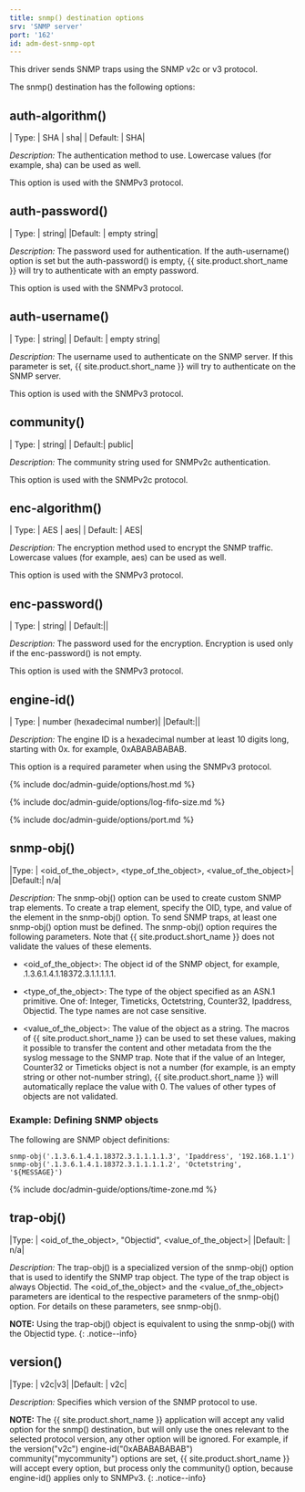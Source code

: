 ```yaml
---
title: snmp() destination options
srv: 'SNMP server'
port: '162'
id: adm-dest-snmp-opt
---
```


This driver sends SNMP traps using the SNMP v2c or v3 protocol.

The snmp() destination has the following options:

## auth-algorithm()

|  Type:   |   SHA \| sha|
|  Default: |  SHA|

*Description:* The authentication method to use. Lowercase values (for
example, sha) can be used as well.

This option is used with the SNMPv3 protocol.

## auth-password()

|  Type:  |    string|
|Default: |  empty string|

*Description:* The password used for authentication. If the
auth-username() option is set but the auth-password() is empty,
{{ site.product.short_name }} will try to authenticate with an empty password.

This option is used with the SNMPv3 protocol.

## auth-username()

|  Type:  |    string|
|  Default: |  empty string|

*Description:* The username used to authenticate on the SNMP server. If
this parameter is set, {{ site.product.short_name }} will try to authenticate on the
SNMP server.

This option is used with the SNMPv3 protocol.

## community()

|  Type:  |    string|
|  Default:|   public|

*Description:* The community string used for SNMPv2c authentication.

This option is used with the SNMPv2c protocol.

## enc-algorithm()

|  Type: |     AES \| aes|
|  Default: |  AES|

*Description:* The encryption method used to encrypt the SNMP traffic.
Lowercase values (for example, aes) can be used as well.

This option is used with the SNMPv3 protocol.

## enc-password()

|  Type:    |  string|
|  Default:||

*Description:* The password used for the encryption. Encryption is used
only if the enc-password() is not empty.

This option is used with the SNMPv3 protocol.

## engine-id()

|  Type:  |    number (hexadecimal number)|
|Default:||

*Description:* The engine ID is a hexadecimal number at least 10 digits
long, starting with 0x. for example, 0xABABABABAB.

This option is a required parameter when using the SNMPv3 protocol.

{% include doc/admin-guide/options/host.md %}

{% include doc/admin-guide/options/log-fifo-size.md %}

{% include doc/admin-guide/options/port.md %}

## snmp-obj()

|Type:   |   \<oid\_of\_the\_object\>, \<type\_of\_the\_object\>, \<value\_of\_the\_object\>|
|Default:|   n/a|

*Description:* The snmp-obj() option can be used to create custom SNMP
trap elements. To create a trap element, specify the OID, type, and
value of the element in the snmp-obj() option. To send SNMP traps, at
least one snmp-obj() option must be defined. The snmp-obj() option
requires the following parameters. Note that {{ site.product.short_name }} does not
validate the values of these elements.

- \<oid\_of\_the\_object\>: The object id of the SNMP object, for
    example, .1.3.6.1.4.1.18372.3.1.1.1.1.1.

- \<type\_of\_the\_object\>: The type of the object specified as an
    ASN.1 primitive. One of: Integer, Timeticks, Octetstring, Counter32,
    Ipaddress, Objectid. The type names are not case sensitive.

- \<value\_of\_the\_object\>: The value of the object as a string. The
    macros of {{ site.product.short_name }} can be used to set these values, making it
    possible to transfer the content and other metadata from the the
    syslog message to the SNMP trap. Note that if the value of an
    Integer, Counter32 or Timeticks object is not a number (for example,
    is an empty string or other not-number string), {{ site.product.short_name }} will
    automatically replace the value with 0. The values of other types of
    objects are not validated.

### Example: Defining SNMP objects

The following are SNMP object definitions:

```config
snmp-obj('.1.3.6.1.4.1.18372.3.1.1.1.1.3', 'Ipaddress', '192.168.1.1')
snmp-obj('.1.3.6.1.4.1.18372.3.1.1.1.1.2', 'Octetstring', '${MESSAGE}')
```

{% include doc/admin-guide/options/time-zone.md %}

## trap-obj()

|Type:    | \<oid\_of\_the\_object\>, \"Objectid\", \<value\_of\_the\_object\>|
|Default: |  n/a|

*Description:* The trap-obj() is a specialized version of the snmp-obj()
option that is used to identify the SNMP trap object. The type of the
trap object is always Objectid. The \<oid\_of\_the\_object\> and the
\<value\_of\_the\_object\> parameters are identical to the respective
parameters of the snmp-obj() option. For details on these parameters,
see snmp-obj().

**NOTE:** Using the trap-obj() object is equivalent to using the snmp-obj()
with the Objectid type.
{: .notice--info}

## version()

|Type:     | v2c\|v3|
|Default: |  v2c|

*Description:* Specifies which version of the SNMP protocol to use.

**NOTE:** The {{ site.product.short_name }} application will accept any valid option for the
snmp() destination, but will only use the ones relevant to the selected
protocol version, any other option will be ignored. For example, if the
version(\"v2c\") engine-id(\"0xABABABABAB\") community(\"mycommunity\")
options are set, {{ site.product.short_name }} will accept every option, but process
only the community() option, because engine-id() applies only to SNMPv3.
{: .notice--info}